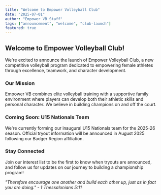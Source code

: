 ```yaml
---
title: "Welcome to Empower Volleyball Club"
date: "2025-07-01"
author: "Empower VB Staff"
tags: ["announcement", "welcome", "club-launch"]
featured: true
---
```


## Welcome to Empower Volleyball Club!

We're excited to announce the launch of Empower Volleyball Club, a new 
competitive volleyball program dedicated to empowering female athletes 
through excellence, teamwork, and character development.

### Our Mission
Empower VB combines elite volleyball training with a supportive family 
environment where players can develop both their athletic skills and 
personal character. We believe in building champions on and off the court.

### Coming Soon: U15 Nationals Team
We're currently forming our inaugural U15 Nationals team for the 2025-26 
season. Official tryout information will be announced in August 2025 
following our Badger Region affiliation.

### Stay Connected
Join our interest list to be the first to know when tryouts are announced, 
and follow us for updates on our journey to building a championship program!

*"Therefore encourage one another and build each other up, just as in fact you are doing." - 1 Thessalonians 5:11* 